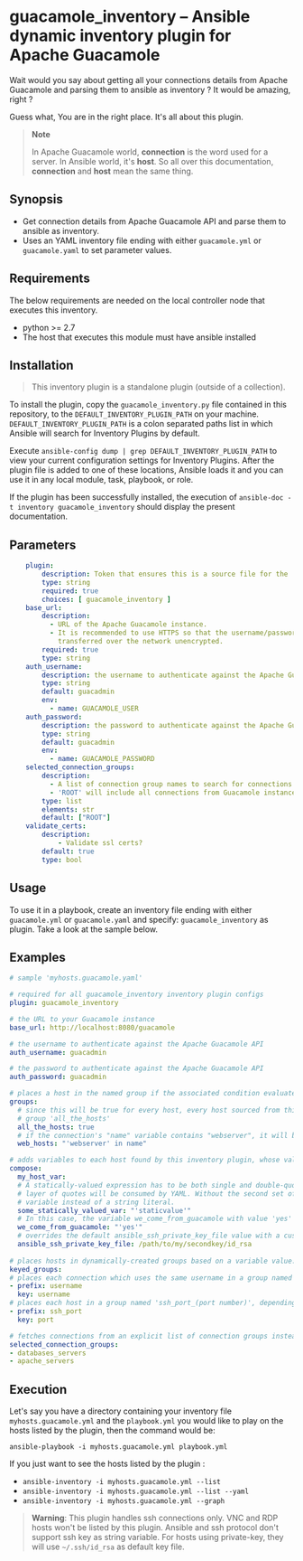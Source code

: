 # guacamole_inventory – Ansible dynamic inventory plugin for Apache Guacamole

Wait would you say about getting all your connections details from Apache Guacamole and parsing them to ansible as inventory ? It would be amazing, right ? 

Guess what, You are in the right place. It's all about this plugin.

> **Note**
>
> In Apache Guacamole world, **connection** is the word used for a server. In Ansible world, it's **host**. So all over this documentation, **connection** and **host** mean the same thing.
>

## Synopsis

- Get connection details from Apache Guacamole API and parse them to ansible as inventory.
- Uses an YAML inventory file ending with either `guacamole.yml` or `guacamole.yaml` to set parameter values.

## Requirements

The below requirements are needed on the local controller node that executes this inventory.

- python >= 2.7
- The host that executes this module must have ansible installed

## Installation

> This inventory plugin is a standalone plugin (outside of a collection).

To install the plugin, copy the `guacamole_inventory.py` file contained in this repository, to the `DEFAULT_INVENTORY_PLUGIN_PATH` on your machine. `DEFAULT_INVENTORY_PLUGIN_PATH` is a colon separated paths list in which Ansible will search for Inventory Plugins by default.

Execute `ansible-config dump | grep DEFAULT_INVENTORY_PLUGIN_PATH` to view your current configuration settings for Inventory Plugins. After the plugin file is added to one of these locations, Ansible loads it and you can use it in any local module, task, playbook, or role.

If the plugin has been successfully installed, the execution of `ansible-doc -t inventory guacamole_inventory` should display the present documentation.

## Parameters
```yaml
    plugin:
        description: Token that ensures this is a source file for the 'guacamole_inventory' plugin.
        type: string
        required: true
        choices: [ guacamole_inventory ]
    base_url:
        description:
          - URL of the Apache Guacamole instance.
          - It is recommended to use HTTPS so that the username/password are not
            transferred over the network unencrypted.
        required: true
        type: string
    auth_username:
        description: the username to authenticate against the Apache Guacamole API
        type: string
        default: guacadmin
        env:
          - name: GUACAMOLE_USER
    auth_password:
        description: the password to authenticate against the Apache Guacamole API
        type: string
        default: guacadmin
        env:
          - name: GUACAMOLE_PASSWORD
    selected_connection_groups:
        description:
          - A list of connection group names to search for connections.
          - 'ROOT' will include all connections from Guacamole instance.
        type: list
        elements: str
        default: ["ROOT"]
    validate_certs:
        description:
            - Validate ssl certs?
        default: true
        type: bool
```

## Usage

To use it in a playbook, create an inventory file ending with either `guacamole.yml` or `guacamole.yaml` and specify: `guacamole_inventory` as plugin. Take a look at the sample below.

## Examples

```yaml
# sample 'myhosts.guacamole.yaml'

# required for all guacamole_inventory inventory plugin configs
plugin: guacamole_inventory

# the URL to your Guacamole instance 
base_url: http://localhost:8080/guacamole

# the username to authenticate against the Apache Guacamole API
auth_username: guacadmin

# the password to authenticate against the Apache Guacamole API
auth_password: guacadmin

# places a host in the named group if the associated condition evaluates to true
groups:
  # since this will be true for every host, every host sourced from this inventory plugin config will be in the
  # group 'all_the_hosts'
  all_the_hosts: true
  # if the connection's "name" variable contains "webserver", it will be placed in the 'web_hosts' group
  web_hosts: "'webserver' in name"

# adds variables to each host found by this inventory plugin, whose values are the result of the associated expression
compose:
  my_host_var:
  # A statically-valued expression has to be both single and double-quoted, or use escaped quotes, since the outer
  # layer of quotes will be consumed by YAML. Without the second set of quotes, it interprets 'staticvalue' as a
  # variable instead of a string literal.
  some_statically_valued_var: "'staticvalue'"
  # In this case, the variable we_come_from_guacamole with value 'yes' will be added to all host listed by this plugin.
  we_come_from_guacamole: "'yes'"
  # overrides the default ansible_ssh_private_key_file value with a custom path.
  ansible_ssh_private_key_file: /path/to/my/secondkey/id_rsa
 
# places hosts in dynamically-created groups based on a variable value.
keyed_groups:
# places each connection which uses the same username in a group named 'username_(username value)'
- prefix: username
  key: username
# places each host in a group named 'ssh_port_(port number)', depending on the connection port number
- prefix: ssh_port
  key: port

# fetches connections from an explicit list of connection groups instead of default all (- 'ROOT')
selected_connection_groups:
- databases_servers
- apache_servers
```

## Execution

Let's say you have a directory containing your inventory file `myhosts.guacamole.yml` and the `playbook.yml` you would like to play on the hosts listed by the plugin, then the command would be:

`ansible-playbook -i myhosts.guacamole.yml playbook.yml`

If you just want to see the hosts listed by the plugin :

- `ansible-inventory -i myhosts.guacamole.yml --list`
- `ansible-inventory -i myhosts.guacamole.yml --list --yaml`
- `ansible-inventory -i myhosts.guacamole.yml --graph`


> **Warning**:
> This plugin handles ssh connections only.
> VNC and RDP hosts won't be listed by this plugin.
> Ansible and ssh protocol don't support ssh key as string variable.
> For hosts using private-key, they will use `~/.ssh/id_rsa` as default key file.
